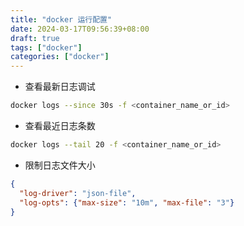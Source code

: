 ```yaml
---
title: "docker 运行配置"
date: 2024-03-17T09:56:39+08:00
draft: true
tags: ["docker"]
categories: ["docker"]
---
```







- 查看最新日志调试

```bash
docker logs --since 30s -f <container_name_or_id>
```


- 查看最近日志条数

```bash
docker logs --tail 20 -f <container_name_or_id>
```

- 限制日志文件大小

```json
{
  "log-driver": "json-file",
  "log-opts": {"max-size": "10m", "max-file": "3"}
}
```